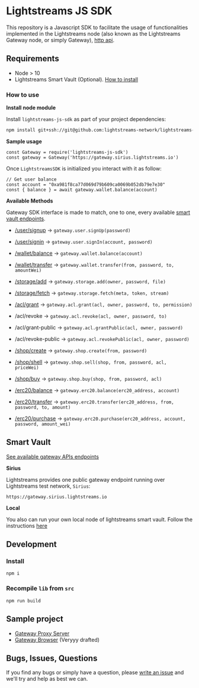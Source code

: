 # Lightstreams JS SDK

This repository is a Javascript SDK to facilitate the usage of functionalities
implemented in the Lightstreams node (also known as the Lightstreams Gateway node, or simply Gateway), [http api](https://docs.lightstreams.network/api-docs).

## Requirements
- Node > 10
- Lightstreams Smart Vault (Optional). [How to install](https://docs.lightstreams.network/getting-started/install/)

### How to use

**Install node module**

Install `lightstreams-js-sdk` as part of your project dependencies:
```bash
npm install git+ssh://git@github.com:lightstreams-network/lightstreams-js-sdk#master --save
```

**Sample usage**
```
const Gateway = require('lightstreams-js-sdk')
const gateway = Gateway('https://gateway.sirius.lightstreams.io')
```

Once `LightstreamsSDK` is initialized you interact with it as follow:
```
// Get user balance
const account = "0xa981f8ca77d069d79b609ca0069b052db79e7e30"
const { balance } = await gateway.wallet.balance(account)
```

**Available Methods**

Gateway SDK interface is made to match, one to one, every available [smart vault endpoints](https://docs.lightstreams.network/api-docs).

- [/user/signup](https://docs.lightstreams.network/api-docs/#operation/userSignup)  ->  `gateway.user.signUp(password)`
- [/user/signin](https://docs.lightstreams.network/api-docs/#operation/userSignin)  ->  `gateway.user.signIn(account, password)`

- [/wallet/balance](https://docs.lightstreams.network/api-docs/#operation/walletBalance)    ->  `gateway.wallet.balance(account)`
- [/wallet/transfer](https://docs.lightstreams.network/api-docs/#operation/walletTransfer)  ->  `gateway.wallet.transfer(from, password, to, amountWei)`

- [/storage/add](https://docs.lightstreams.network/api-docs/#tag/Storage)   ->  `gateway.storage.add(owner, password, file)`
- [/storage/fetch](https://docs.lightstreams.network/api-docs/#operation/storageFetch)  ->  `gateway.storage.fetch(meta, token, stream)`

- [/acl/grant](https://docs.lightstreams.network/api-docs/#operation/aclGrant)  ->  `gateway.acl.grant(acl, owner, password, to, permission)`
- /acl/revoke   ->  `gateway.acl.revoke(acl, owner, password, to)`
- /acl/grant-public ->  `gateway.acl.grantPublic(acl, owner, password)`
- /acl/revoke-public    ->  `gateway.acl.revokePublic(acl, owner, password)`

- [/shop/create](https://docs.lightstreams.network/api-docs/#operation/shopCreate)  ->  `gateway.shop.create(from, password)`
- [/shop/shell](https://docs.lightstreams.network/api-docs/#operation/shopSell) ->  `gateway.shop.sell(shop, from, password, acl, priceWei)`
- [/shop/buy](https://docs.lightstreams.network/api-docs/#operation/shopBuy)    ->  `gateway.shop.buy(shop, from, password, acl)`

- [/erc20/balance](https://docs.lightstreams.network/api-docs/#operation/erc20Balance)  ->  `gateway.erc20.balance(erc20_address, account)`
- [/erc20/transfer](https://docs.lightstreams.network/api-docs/#operation/erc20Transfer)    ->  `gateway.erc20.transfer(erc20_address, from, password, to, amount)`
- [/erc20/purchase](https://docs.lightstreams.network/api-docs/#operation/erc20Purchase)    -> `gateway.erc20.purchase(erc20_address, account, password, amount_wei)`

## Smart Vault

[See available gateway APIs endpoints](#available-gateway-apis)

**Sirius**

Lightstreams provides one public gateway endpoint running over Lightstreams test network, `Sirius`:
```
https://gateway.sirius.lightstreams.io
```

**Local**

You also can run your own local node of lightstreams smart vault. Follow the instructions [here](https://docs.lightstreams.network/getting-started/quick-start/#running-lightstreams-node)

## Development

### Install
```
npm i
```

### Recompile `lib` from `src`
```
npm run build
```

## Sample project
- [Gateway Proxy Server](https://github.com/lightstreams-network/lightstreams-js-sdk/tree/master/example/gateway-proxy)
- [Gateway Browser](https://github.com/lightstreams-network/lightstreams-js-sdk/tree/master/example/gateway-proxy) (Veryyy drafted)

## Bugs, Issues, Questions
If you find any bugs or simply have a question, please [write an issue](https://github.com/lightstreams-network/lightstreams-js-sdk/issues) and we'll try and help as best we can.

